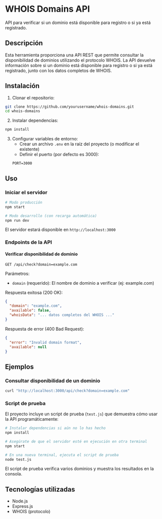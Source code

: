 # WHOIS Domains API

API para verificar si un dominio está disponible para registro o si ya está registrado.

## Descripción

Esta herramienta proporciona una API REST que permite consultar la disponibilidad de dominios utilizando el protocolo WHOIS. La API devuelve información sobre si un dominio está disponible para registro o si ya está registrado, junto con los datos completos de WHOIS.

## Instalación

1. Clonar el repositorio:
```bash
git clone https://github.com/yourusername/whois-domains.git
cd whois-domains
```

2. Instalar dependencias:
```bash
npm install
```

3. Configurar variables de entorno:
   - Crear un archivo `.env` en la raíz del proyecto (o modificar el existente)
   - Definir el puerto (por defecto es 3000):
   ```
   PORT=3000
   ```

## Uso

### Iniciar el servidor

```bash
# Modo producción
npm start

# Modo desarrollo (con recarga automática)
npm run dev
```

El servidor estará disponible en `http://localhost:3000`

### Endpoints de la API

#### Verificar disponibilidad de dominio

```
GET /api/check?domain=example.com
```

Parámetros:
- `domain` (requerido): El nombre de dominio a verificar (ej: example.com)

Respuesta exitosa (200 OK):
```json
{
  "domain": "example.com",
  "available": false,
  "whoisData": "... datos completos del WHOIS ..."
}
```

Respuesta de error (400 Bad Request):
```json
{
  "error": "Invalid domain format",
  "available": null
}
```

## Ejemplos

### Consultar disponibilidad de un dominio

```bash
curl "http://localhost:3000/api/check?domain=example.com"
```

### Script de prueba

El proyecto incluye un script de prueba (`test.js`) que demuestra cómo usar la API programáticamente:

```bash
# Instalar dependencias si aún no lo has hecho
npm install

# Asegúrate de que el servidor esté en ejecución en otra terminal
npm start

# En una nueva terminal, ejecuta el script de prueba
node test.js
```

El script de prueba verifica varios dominios y muestra los resultados en la consola.

## Tecnologías utilizadas

- Node.js
- Express.js
- WHOIS (protocolo)
